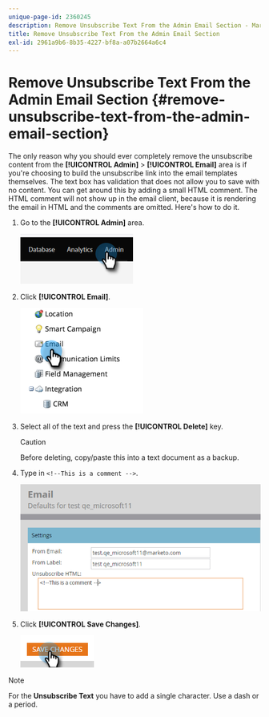 ```yaml
---
unique-page-id: 2360245
description: Remove Unsubscribe Text From the Admin Email Section - Marketo Docs - Product Documentation
title: Remove Unsubscribe Text From the Admin Email Section
exl-id: 2961a9b6-8b35-4227-bf8a-a07b2664a6c4
---
```

# Remove Unsubscribe Text From the Admin Email Section {#remove-unsubscribe-text-from-the-admin-email-section}

The only reason why you should ever completely remove the unsubscribe content from the **[!UICONTROL Admin]** > **[!UICONTROL Email]** area is if you're choosing to build the unsubscribe link into the email templates themselves. The text box has validation that does not allow you to save with no content. You can get around this by adding a small HTML comment. The HTML comment will not show up in the email client, because it is rendering the email in HTML and the comments are omitted. Here's how to do it.

1. Go to the **[!UICONTROL Admin]** area.

   ![](assets/remove-unsubscribe-text-from-the-admin-email-section-1.png)

1. Click **[!UICONTROL Email]**.

   ![](assets/remove-unsubscribe-text-from-the-admin-email-section-2.png)

1. Select all of the text and press the **[!UICONTROL Delete]** key.

   >[!CAUTION]
   >
   >Before deleting, copy/paste this into a text document as a backup.

1. Type in `<!--This is a comment -->`.

   ![](assets/remove-unsubscribe-text-from-the-admin-email-section-3.png)

1. Click **[!UICONTROL Save Changes]**.

   ![](assets/remove-unsubscribe-text-from-the-admin-email-section-4.png)

>[!NOTE]
>
>For the **Unsubscribe Text** you have to add a single character. Use a dash or a period.
